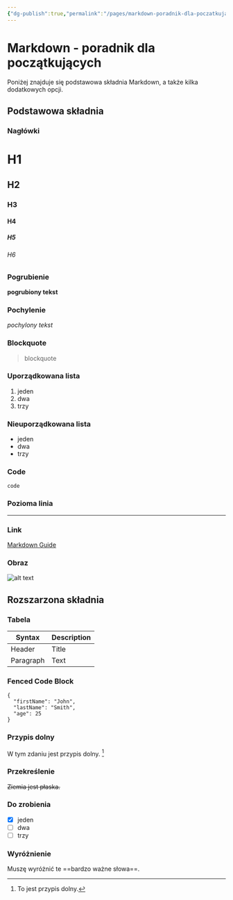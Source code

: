 ```yaml
---
{"dg-publish":true,"permalink":"/pages/markdown-poradnik-dla-poczatkujacych/","dgHomeLink":true,"dgPassFrontmatter":false}
---
```



# Markdown - poradnik dla początkujących

Poniżej znajduje się podstawowa składnia Markdown, a także kilka dodatkowych opcji.

## Podstawowa składnia

### Nagłówki

# H1
## H2
### H3
#### H4
##### H5
###### H6

### Pogrubienie

**pogrubiony tekst**

### Pochylenie

*pochylony tekst*

### Blockquote

> blockquote

### Uporządkowana lista

1. jeden
2. dwa
3. trzy

### Nieuporządkowana lista

- jeden
- dwa
- trzy

### Code

`code`

### Pozioma linia

---

### Link

[Markdown Guide](https://www.markdownguide.org)

### Obraz

![alt text](https://www.markdownguide.org/assets/images/tux.png)

## Rozszarzona składnia

### Tabela

| Syntax | Description |
| ----------- | ----------- |
| Header | Title |
| Paragraph | Text |

### Fenced Code Block

```
{
  "firstName": "John",
  "lastName": "Smith",
  "age": 25
}
```

### Przypis dolny

W tym zdaniu jest przypis dolny. [^1]

[^1]: To jest przypis dolny.

### Przekreślenie

~~Ziemia jest płaska.~~

### Do zrobienia

- [x] jeden
- [ ] dwa
- [ ] trzy

### Wyróżnienie

Muszę wyróżnić te ==bardzo ważne słowa==.
